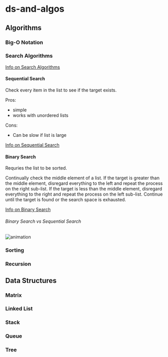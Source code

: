 # ds-and-algos

## Algorithms

### Big-O Notation

### Search Algorithms

[Info on Search Algorithms](https://www.geeksforgeeks.org/searching-algorithms/)

#### Sequential Search

Check every item in the list to see if the target exists.

Pros:
- simple
- works with unordered lists

Cons:
- Can be slow if list is large

[Info on Sequential Search](https://www.geeksforgeeks.org/linear-search/)

#### Binary Search

Requries the list to be sorted.

Continually check the middle element of a list. If the target is greater than the middle
element, disregard everything to the left and repeat the process on the right sub-list. If 
the target is less than the middle element, disregard everything to the right and repeat the
process on the left sub-list. Continue until the target is found or the search space is exhausted.

[Info on Binary Search](https://www.geeksforgeeks.org/binary-search/)

###### Binary Search vs Sequential Search

![animation](https://www.mathwarehouse.com/programming/images/binary-vs-linear-search/binary-and-linear-search-animations.gif)

### Sorting

### Recursion

## Data Structures

### Matrix

### Linked List

### Stack

### Queue

### Tree
